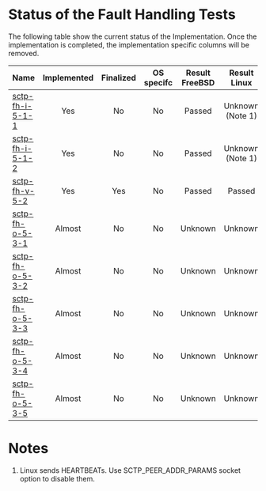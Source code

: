 # Status of the Fault Handling Tests

The following table show the current status of the Implementation. Once the implementation is completed, the implementation specific columns will be removed.

| Name                                  | Implemented | Finalized | OS specifc | Result FreeBSD | Result Linux    |
|:--------------------------------------|:-----------:|:---------:|:----------:|:--------------:|:---------------:|
|[sctp-fh-i-5-1-1](sctp-fh-i-5-1-1.pkt) | Yes         | No        | No         | Passed         | Unknown (Note 1)|
|[sctp-fh-i-5-1-2](sctp-fh-i-5-1-2.pkt) | Yes         | No        | No         | Passed         | Unknown (Note 1)|
|[sctp-fh-v-5-2](sctp-fh-v-5-2.pkt)     | Yes         | Yes       | No         | Passed         | Passed          |
|[sctp-fh-o-5-3-1](sctp-fh-o-5-3-1.pkt) | Almost      | No        | No         | Unknown        | Unknown         |
|[sctp-fh-o-5-3-2](sctp-fh-o-5-3-2.pkt) | Almost      | No        | No         | Unknown        | Unknown         |
|[sctp-fh-o-5-3-3](sctp-fh-o-5-3-3.pkt) | Almost      | No        | No         | Unknown        | Unknown         |
|[sctp-fh-o-5-3-4](sctp-fh-o-5-3-4.pkt) | Almost      | No        | No         | Unknown        | Unknown         |
|[sctp-fh-o-5-3-5](sctp-fh-o-5-3-5.pkt) | Almost      | No        | No         | Unknown        | Unknown         |

# Notes

1. Linux sends HEARTBEATs. Use SCTP_PEER_ADDR_PARAMS socket option to disable them.
